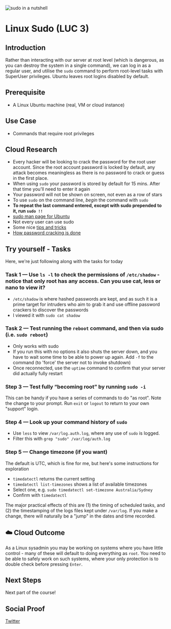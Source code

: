 ![sudo in a nutshell](https://imgs.xkcd.com/comics/sandwich.png)

# Linux Sudo (LUC 3)

## Introduction

Rather than interacting with our server at root level (which is dangerous, as you can destroy the system in a single command), we can log in as a regular user, and utilise the `sudo` command to perform root-level tasks with SuperUser privileges. Ubuntu leaves root logins disabled by default.

## Prerequisite

- A Linux Ubuntu machine (real, VM or cloud instance)

## Use Case

- Commands that require root privileges

## Cloud Research

- Every hacker will be looking to crack the password for the root user account. Since the root account password is locked by default, any attack becomes meaningless as there is no password to crack or guess in the first place.
- When using `sudo` your password is stored by default for 15 mins. After that time you'll need to enter it again
- Your password will not be shown on screen, not even as a row of stars
- To use `sudo` on the command line, _begin_ the command with `sudo`
- **To repeat the last command entered, except with sudo prepended to it, run `sudo !!`**
- [sudo man page for Ubuntu](http://manpages.ubuntu.com/manpages/hirsute/en/man8/sudo.8.html)
- Not every user can use sudo
- Some nice [tips and tricks](https://www.howtoforge.com/tutorial/sudo-beginners-guide/)
- [How password cracking is done](https://null-byte.wonderhowto.com/how-to/crack-shadow-hashes-after-getting-root-linux-system-0186386/)

## Try yourself - Tasks

Here, we're just following along with the tasks for today

### Task 1 — Use `ls -l` to check the permissions of `/etc/shadow` - notice that only root has any access. Can you use cat, less or nano to view it?

- `/etc/shadow` is where hashed passwords are kept, and as such it is a prime target for intruders who aim to grab it and use offline password crackers to discover the passwords
- I viewed it with `sudo cat shadow`

### Task 2 — Test running the `reboot` command, and then via sudo (i.e. `sudo reboot`)

- Only works with sudo
- If you run this with no options it also shuts the server down, and you have to wait some time to be able to power up again. Add `-f` to the command (to 'force' the server not to invoke shutdown)
- Once reconnected, use the `uptime` command to confirm that your server did actually fully restart

### Step 3 — Test fully “becoming root” by running `sudo -i`

This can be handy if you have a series of commands to do "as root". Note the change to your prompt. Run `exit` or `logout` to return to your own "support" login.

### Step 4 — Look up your command history of `sudo`

- Use `less` to view `/var/log.auth.log`, where any use of `sudo` is logged.
- Filter this with `grep "sudo" /var/log/auth.log`

### Step 5 — Change timezone (if you want)

The default is UTC, which is fine for me, but here's some instructions for exploration

- `timedatectl` returns the current setting
- `timedatectl list-timezones` shows a list of available timezones
- Select one, e.g. `sudo timedatectl set-timezone Australia/Sydney`
- Confirm with `timedatectl`

The major practical effects of this are (1) the timing of scheduled tasks, and (2) the timestamping of the logs files kept under `/var/log`. If you make a change, there will naturally be a "jump" in the dates and time recorded.

## ☁️ Cloud Outcome

As a Linux sysadmin you may be working on systems where you have little control - many of these will default to doing everything as `root`. You need to be able to safely work on such systems, where your only protection is to double check before pressing `Enter`.

## Next Steps

Next part of the course!

## Social Proof

[Twitter](https://twitter.com/_notwaving/status/1356304850993246208?s=20)
